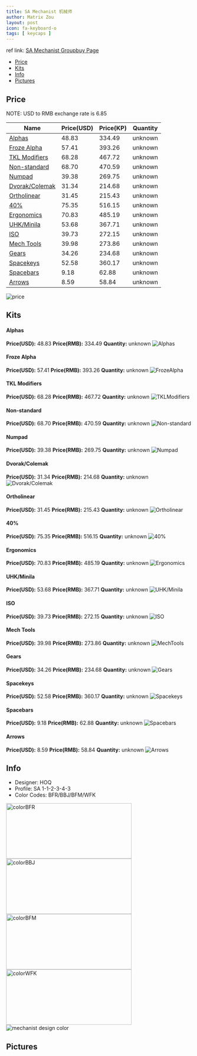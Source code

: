 ```yaml
---
title: SA Mechanist 机械师
author: Matrix Zou
layout: post
icon: fa-keyboard-o
tags: [ keycaps ]
---
```


ref link: [SA Mechanist Groupbuy Page](https://techbuys.us/mechkeys/groupbuy/sa_mechanist.php)

* [Price](#price)
* [Kits](#kits)
* [Info](#info)
* [Pictures](#pictures)

## Price

NOTE: USD to RMB exchange rate is 6.85

| Name          | Price(USD)    |  Price(KP)  | Quantity |
| ------------- | ------------- |  ---------- | -------- |
|[Alphas](#alphas)|48.83|334.49|unknown|
|[Froze Alpha](#frozealpha)|57.41|393.26|unknown|
|[TKL Modifiers](#tklmodifiers)|68.28|467.72|unknown|
|[Non-standard](#non-standard)|68.70|470.59|unknown|
|[Numpad](#numpad)|39.38|269.75|unknown|
|[Dvorak/Colemak](#dvorakcolemak)|31.34|214.68|unknown|
|[Ortholinear](#ortholinear)|31.45|215.43|unknown|
|[40%](#40%)|75.35|516.15|unknown|
|[Ergonomics](#ergonomics)|70.83|485.19|unknown|
|[UHK/Minila](#uhkminila)|53.68|367.71|unknown|
|[ISO](#iso)|39.73|272.15|unknown|
|[Mech Tools](#mechtools)|39.98|273.86|unknown|
|[Gears](#gears)|34.26|234.68|unknown|
|[Spacekeys](#spacekeys)|52.58|360.17|unknown|
|[Spacebars](#spacebars)|9.18|62.88|unknown|
|[Arrows](#arrows)|8.59|58.84|unknown|

<img src="{{ 'assets/images/mechanist/Price.png' | relative_url }}" alt="price" class="image featured">

## Kits
#### Alphas
**Price(USD):** 48.83	**Price(RMB):** 334.49	**Quantity:** unknown
<img src="{{ 'assets/images/mechanist/kits_pics/alphas.png' | relative_url }}" alt="Alphas" class="image featured">

#### Froze Alpha
**Price(USD):** 57.41	**Price(RMB):** 393.26	**Quantity:** unknown
<img src="{{ 'assets/images/mechanist/kits_pics/frozealpha.png' | relative_url }}" alt="FrozeAlpha" class="image featured">

#### TKL Modifiers
**Price(USD):** 68.28	**Price(RMB):** 467.72	**Quantity:** unknown
<img src="{{ 'assets/images/mechanist/kits_pics/tklmodifiers.png' | relative_url }}" alt="TKLModifiers" class="image featured">

#### Non-standard
**Price(USD):** 68.70	**Price(RMB):** 470.59	**Quantity:** unknown
<img src="{{ 'assets/images/mechanist/kits_pics/non-standard.png' | relative_url }}" alt="Non-standard" class="image featured">

#### Numpad
**Price(USD):** 39.38	**Price(RMB):** 269.75	**Quantity:** unknown
<img src="{{ 'assets/images/mechanist/kits_pics/numpad.png' | relative_url }}" alt="Numpad" class="image featured">

#### Dvorak/Colemak
**Price(USD):** 31.34	**Price(RMB):** 214.68	**Quantity:** unknown
<img src="{{ 'assets/images/mechanist/kits_pics/dvorakcolemak.png' | relative_url }}" alt="Dvorak/Colemak" class="image featured">

#### Ortholinear
**Price(USD):** 31.45	**Price(RMB):** 215.43	**Quantity:** unknown
<img src="{{ 'assets/images/mechanist/kits_pics/ortholinear.png' | relative_url }}" alt="Ortholinear" class="image featured">

#### 40%
**Price(USD):** 75.35	**Price(RMB):** 516.15	**Quantity:** unknown
<img src="{{ 'assets/images/mechanist/kits_pics/40.png' | relative_url }}" alt="40%" class="image featured">

#### Ergonomics
**Price(USD):** 70.83	**Price(RMB):** 485.19	**Quantity:** unknown
<img src="{{ 'assets/images/mechanist/kits_pics/ergonomics.png' | relative_url }}" alt="Ergonomics" class="image featured">

#### UHK/Minila
**Price(USD):** 53.68	**Price(RMB):** 367.71	**Quantity:** unknown
<img src="{{ 'assets/images/mechanist/kits_pics/uhkminila.png' | relative_url }}" alt="UHK/Minila" class="image featured">

#### ISO
**Price(USD):** 39.73	**Price(RMB):** 272.15	**Quantity:** unknown
<img src="{{ 'assets/images/mechanist/kits_pics/iso.png' | relative_url }}" alt="ISO" class="image featured">

#### Mech Tools
**Price(USD):** 39.98	**Price(RMB):** 273.86	**Quantity:** unknown
<img src="{{ 'assets/images/mechanist/kits_pics/mechtools.png' | relative_url }}" alt="MechTools" class="image featured">

#### Gears
**Price(USD):** 34.26	**Price(RMB):** 234.68	**Quantity:** unknown
<img src="{{ 'assets/images/mechanist/kits_pics/gears.png' | relative_url }}" alt="Gears" class="image featured">

#### Spacekeys
**Price(USD):** 52.58	**Price(RMB):** 360.17	**Quantity:** unknown
<img src="{{ 'assets/images/mechanist/kits_pics/spacekeys.png' | relative_url }}" alt="Spacekeys" class="image featured">

#### Spacebars
**Price(USD):** 9.18	**Price(RMB):** 62.88	**Quantity:** unknown
<img src="{{ 'assets/images/mechanist/kits_pics/spacebars.png' | relative_url }}" alt="Spacebars" class="image featured">

#### Arrows
**Price(USD):** 8.59	**Price(RMB):** 58.84	**Quantity:** unknown
<img src="{{ 'assets/images/mechanist/kits_pics/arrows.png' | relative_url }}" alt="Arrows" class="image featured">

## Info
* Designer: HOQ
* Profile: SA 1-1-2-3-4-3
* Color Codes: BFR/BBJ/BFM/WFK
<img src="{{ 'assets/images/SP_ColorCodes/abs/SP_Abs_ColorCodes_BFR.png' | relative_url }}" alt="colorBFR" height="150" width="340">
<img src="{{ 'assets/images/SP_ColorCodes/abs/SP_Abs_ColorCodes_BBJ.png' | relative_url }}" alt="colorBBJ" height="150" width="340">
<img src="{{ 'assets/images/SP_ColorCodes/abs/SP_Abs_ColorCodes_BFM.png' | relative_url }}" alt="colorBFM" height="150" width="340">
<img src="{{ 'assets/images/SP_ColorCodes/abs/SP_Abs_ColorCodes_WFK.png' | relative_url }}" alt="colorWFK" height="150" width="340">
<img src="{{ 'assets/images/mechanist/mechanistcolor.png' | relative_url }}" alt="mechanist design color" class="image featured">

## Pictures
